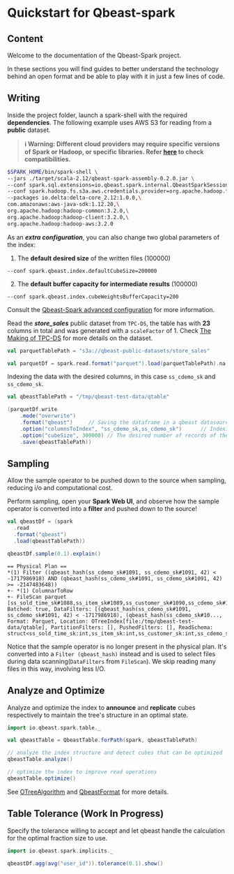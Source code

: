 # Quickstart for Qbeast-spark

## Content

Welcome to the documentation of the Qbeast-Spark project.

In these sections you will find guides to better understand the technology behind an open format and be able to play with it in just a few lines of code. 


## Writing

Inside the project folder, launch a spark-shell with the required **dependencies**. The following example uses AWS S3 for reading from a **public** dataset.

>**ℹ️ Warning: Different cloud providers may require specific versions of Spark or Hadoop, or specific libraries. Refer [here](CloudStorages.md) to check compatibilities.** 

```bash
$SPARK_HOME/bin/spark-shell \
--jars ./target/scala-2.12/qbeast-spark-assembly-0.2.0.jar \
--conf spark.sql.extensions=io.qbeast.spark.internal.QbeastSparkSessionExtension \
--conf spark.hadoop.fs.s3a.aws.credentials.provider=org.apache.hadoop.fs.s3a.AnonymousAWSCredentialsProvider \
--packages io.delta:delta-core_2.12:1.0.0,\
com.amazonaws:aws-java-sdk:1.12.20,\
org.apache.hadoop:hadoop-common:3.2.0,\
org.apache.hadoop:hadoop-client:3.2.0,\
org.apache.hadoop:hadoop-aws:3.2.0
```
As an **_extra configuration_**, you can also change two global parameters of the index:

1. The **default desired size** of the written files (100000)
```
--conf spark.qbeast.index.defaultCubeSize=200000
```
2. The **default buffer capacity for intermediate results** (100000)

```
--conf spark.qbeast.index.cubeWeightsBufferCapacity=200
```
Consult the [Qbeast-Spark advanced configuration](AdvancedConfiguration.md) for more information.

Read the ***store_sales*** public dataset from `TPC-DS`, the table has with **23** columns in total and was generated with a `scaleFactor` of 1. Check [The Making of TPC-DS](http://www.tpc.org/tpcds/presentations/the_making_of_tpcds.pdf) for more details on the dataset.

```scala
val parquetTablePath = "s3a://qbeast-public-datasets/store_sales"

val parquetDf = spark.read.format("parquet").load(parquetTablePath).na.drop()
```

Indexing the data with the desired columns, in this case `ss_cdemo_sk` and `ss_cdemo_sk`.
```scala
val qbeastTablePath = "/tmp/qbeast-test-data/qtable"

(parquetDf.write
    .mode("overwrite")
    .format("qbeast")     // Saving the dataframe in a qbeast datasource
    .option("columnsToIndex", "ss_cdemo_sk,ss_cdemo_sk")      // Indexing the table
    .option("cubeSize", 300000) // The desired number of records of the resulting files/cubes. Default is 100000
    .save(qbeastTablePath))
```

## Sampling

Allow the sample operator to be pushed down to the source when sampling, reducing i/o and computational cost.

Perform sampling, open your **Spark Web UI**, and observe how the sample operator is converted into a **filter** and pushed down to the source!
```scala
val qbeastDf = (spark
  .read
  .format("qbeast")
  .load(qbeastTablePath))

qbeastDf.sample(0.1).explain()
```
```
== Physical Plan ==
*(1) Filter ((qbeast_hash(ss_cdemo_sk#1091, ss_cdemo_sk#1091, 42) < -1717986918) AND (qbeast_hash(ss_cdemo_sk#1091, ss_cdemo_sk#1091, 42) >= -2147483648))
+- *(1) ColumnarToRow
+- FileScan parquet [ss_sold_time_sk#1088,ss_item_sk#1089,ss_customer_sk#1090,ss_cdemo_sk#1091,ss_hdemo_sk#1092,ss_addr_sk#1093,ss_store_sk#1094,ss_promo_sk#1095,ss_ticket_number#1096L,ss_quantity#1097,ss_wholesale_cost#1098,ss_list_price#1099,ss_sales_price#1100,ss_ext_discount_amt#1101,ss_ext_sales_price#1102,ss_ext_wholesale_cost#1103,ss_ext_list_price#1104,ss_ext_tax#1105,ss_coupon_amt#1106,ss_net_paid#1107,ss_net_paid_inc_tax#1108,ss_net_profit#1109,ss_sold_date_sk#1110] Batched: true, DataFilters: [(qbeast_hash(ss_cdemo_sk#1091, ss_cdemo_sk#1091, 42) < -1717986918), (qbeast_hash(ss_cdemo_sk#10..., Format: Parquet, Location: OTreeIndex[file:/tmp/qbeast-test-data/qtable], PartitionFilters: [], PushedFilters: [], ReadSchema: struct<ss_sold_time_sk:int,ss_item_sk:int,ss_customer_sk:int,ss_cdemo_sk:int,ss_hdemo_sk:int,ss_a...

```

Notice that the sample operator is no longer present in the physical plan. It's converted into a `Filter (qbeast_hash)` instead and is used to select files during data scanning(`DataFilters` from `FileScan`). We skip reading many files in this way, involving less I/O.


## Analyze and Optimize

Analyze and optimize the index to **announce** and **replicate** cubes respectively to maintain the tree's structure in an optimal state.

```scala
import io.qbeast.spark.table._

val qbeastTable = QbeastTable.forPath(spark, qbeastTablePath)

// analyze the index structure and detect cubes that can be optimized
qbeastTable.analyze()

// optimize the index to improve read operations
qbeastTable.optimize()
```

See [OTreeAlgorithm](OTreeAlgorithm.md) and [QbeastFormat](QbeastFormat.md) for more details.

## Table Tolerance (Work In Progress)

Specify the tolerance willing to accept and let qbeast handle the calculation for the optimal fraction size to use.

```scala
import io.qbeast.spark.implicits._

qbeastDf.agg(avg("user_id")).tolerance(0.1).show()
```
